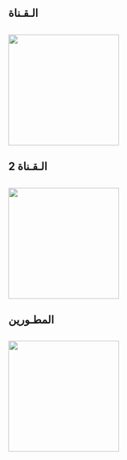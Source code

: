 ## الـقـناة ##
   <a href="https://t.me/K4KK44"><img src="https://img.shields.io/badge/Source%20Dev%3F-here-inactive?&style=plastic?&logo=telegram" width=220px></a></p>
 -


## 2 الـقـناة ##
   <a href="https://t.me/DEOOU"><img src="https://img.shields.io/badge/Source%20Dev%3F-here-inactive?&style=plastic?&logo=telegram" width=220px></a></p>
 -
 
 
 ## المطـورين ##
   <a href="https://t.me/hvvhh"><img src="https://img.shields.io/badge/Source%20Dev%3F-here-inactive?&style=plastic?&logo=telegram" width=220px></a></p>
 -
